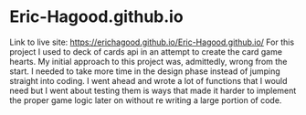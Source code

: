 # Eric-Hagood.github.io
Link to live site: https://erichagood.github.io/Eric-Hagood.github.io/
For this project I used to deck of cards api in an attempt to create the card game hearts. My initial approach to this project was, admittedly, wrong from the start. I needed to take more time in the design phase instead of jumping straight into coding. I went ahead and wrote a lot of functions that I would need but I went about testing them is ways that made it harder to implement the proper game logic later on without re writing a large portion of code. 